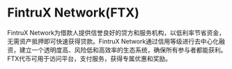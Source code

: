 # FintruX Network(FTX)

FintruX Network为借款人提供信誉良好的贷方和服务机构，以低利率节省资金，无需资产抵押即可快速获得贷款。FintruX Network通过信用等级进行去中心化融资，建立一个透明度高、风险低和高效率的生态系统，确保所有参与者都能获利。FTX代币可用于访问平台，支付服务，获得专属优惠和奖励。

